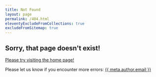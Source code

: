 ```yaml
---
title: Not Found
layout: page
permalink: /404.html
eleventyExcludeFromCollections: true
excludeFromSitemap: true
---
```


## Sorry, that page doesn't exist!

[Please try visiting the home page!](/)

Please let us know if you encounter more errors:
<a href="mailto:{{ meta.author.email }}">{{ meta.author.email }}</a>
